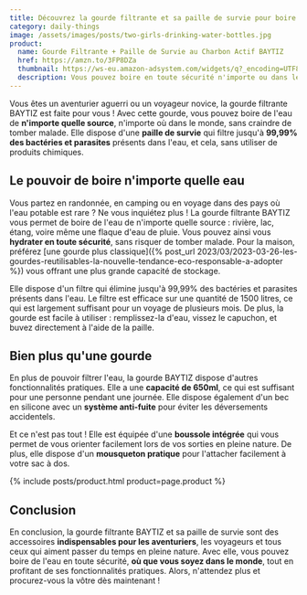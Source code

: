 ```yaml
---
title: Découvrez la gourde filtrante et sa paille de survie pour boire n'importe quelle eau n'importe où
category: daily-things
image: /assets/images/posts/two-girls-drinking-water-bottles.jpg
product:
  name: Gourde Filtrante + Paille de Survie au Charbon Actif BAYTIZ
  href: https://amzn.to/3FP8DZa
  thumbnail: https://ws-eu.amazon-adsystem.com/widgets/q?_encoding=UTF8&ASIN=B07Z58M8P1&Format=_SL250_&ID=AsinImage&MarketPlace=FR&ServiceVersion=20070822&WS=1&tag=d9beud07-21&language=fr_FR
  description: Vous pouvez boire en toute sécurité n'importe ou dans le monde. Cette gourde éradique 99,9999 % des bactéries et 99,9% des parasites protozoaires.
---
```


Vous êtes un aventurier aguerri ou un voyageur novice, la gourde filtrante BAYTIZ est faite pour vous ! Avec cette gourde, vous pouvez boire de l'eau de **n'importe quelle source**, n'importe où dans le monde, sans craindre de tomber malade. Elle dispose d'une **paille de survie** qui filtre jusqu'à **99,99% des bactéries et parasites** présents dans l'eau, et cela, sans utiliser de produits chimiques.

## Le pouvoir de boire n'importe quelle eau

Vous partez en randonnée, en camping ou en voyage dans des pays où l'eau potable est rare ? Ne vous inquiétez plus ! La gourde filtrante BAYTIZ vous permet de boire de l'eau de n'importe quelle source : rivière, lac, étang, voire même une flaque d'eau de pluie. Vous pouvez ainsi vous **hydrater en toute sécurité**, sans risquer de tomber malade. Pour la maison, préférez [une gourde plus classique]({% post_url 2023/03/2023-03-26-les-gourdes-reutilisables-la-nouvelle-tendance-eco-responsable-a-adopter %}) vous offrant une plus grande capacité de stockage.

Elle dispose d'un filtre qui élimine jusqu'à 99,99% des bactéries et parasites présents dans l'eau. Le filtre est efficace sur une quantité de 1500 litres, ce qui est largement suffisant pour un voyage de plusieurs mois. De plus, la gourde est facile à utiliser : remplissez-la d'eau, vissez le capuchon, et buvez directement à l'aide de la paille.

## Bien plus qu'une gourde

En plus de pouvoir filtrer l'eau, la gourde BAYTIZ dispose d'autres fonctionnalités pratiques. Elle a une **capacité de 650ml**, ce qui est suffisant pour une personne pendant une journée. Elle dispose également d'un bec en silicone avec un **système anti-fuite** pour éviter les déversements accidentels.

Et ce n'est pas tout ! Elle est équipée d'une **boussole intégrée** qui vous permet de vous orienter facilement lors de vos sorties en pleine nature. De plus, elle dispose d'un **mousqueton pratique** pour l'attacher facilement à votre sac à dos.

{% include posts/product.html product=page.product %}

## Conclusion

En conclusion, la gourde filtrante BAYTIZ et sa paille de survie sont des accessoires **indispensables pour les aventuriers**, les voyageurs et tous ceux qui aiment passer du temps en pleine nature. Avec elle, vous pouvez boire de l'eau en toute sécurité, **où que vous soyez dans le monde**, tout en profitant de ses fonctionnalités pratiques. Alors, n'attendez plus et procurez-vous la vôtre dès maintenant !
